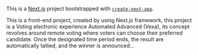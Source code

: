 This is a [Next.js](https://nextjs.org) project bootstrapped with [`create-next-app`](https://github.com/vercel/next.js/tree/canary/packages/create-next-app).



This is a front-end project, created by using Next.js framework, this project is a Voting electronic experience  Automated Advanced (Vexa), its concept revolves around remote voting where voters can choose their preferred candidate. Once the designated time period ends, the result are automatically tallied, and the winner is announced...
